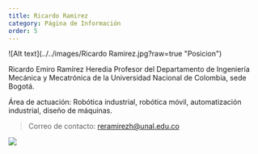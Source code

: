 ```yaml
---
title: Ricardo Ramirez
category: Página de Información
order: 5
---
```


![Alt text](../../images/Ricardo Ramirez.jpg?raw=true "Posicion")

Ricardo Emiro Ramírez Heredia
Profesor del Departamento de Ingeniería Mecánica y Mecatrónica de la Universidad Nacional de Colombia, sede Bogotá.

Área de actuación: Robótica industrial, robótica móvil, automatización industrial, diseño de máquinas.

> Correo de contacto: reramirezh@unal.edu.co

![](//placehold.it/800x600)

